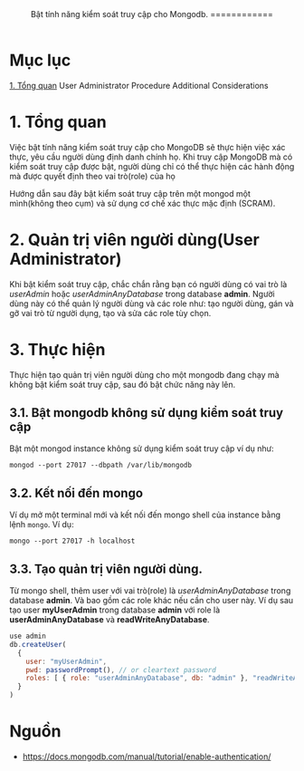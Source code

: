 <header>
Bật tính năng kiểm soát truy cập cho Mongodb.
============
</header>

# Mục lục

[1. Tổng quan](#tổng-quan)
User Administrator
Procedure
Additional Considerations



# 1. Tổng quan
Việc bật tính năng kiểm soát truy cập cho MongoDB sẽ thực hiện việc xác thực, yêu cầu người dùng định danh chính họ. Khi truy cập MongoDB mà có kiểm soát truy cập được bật, người dùng chỉ có thể thực hiện các hành động mà được quyết định theo vai trò(role) của họ

Hướng dẫn sau đây bật kiểm soát truy cập trên một mongod một mình(không theo cụm) và sử dụng cơ chế xác thực mặc định (SCRAM).

# 2. Quản trị viên người dùng(User Administrator)

Khi bật kiểm soát truy cập, chắc chắn rằng bạn có người dùng có vai trò là *userAdmin* hoặc *userAdminAnyDatabase* trong database **admin**. Người dùng này có thể quản lý người dùng và các role như: tạo người dùng, gán và gỡ vai trò từ người dụng, tạo và sửa các role tùy chọn.


# 3. Thực hiện
Thực hiện tạo quản trị viên người dùng cho một mongodb đang chạy mà không bật kiểm soát truy cập, sau đó bật chức năng này lên.

## 3.1. Bật mongodb không sử dụng kiểm soát truy cập
Bật một mongod instance không sử dụng kiểm soát truy cập ví dụ như:
```
mongod --port 27017 --dbpath /var/lib/mongodb
```

## 3.2. Kết nối đến mongo
Ví dụ mở một terminal mới và kết nối đến mongo shell của instance bằng lệnh `mongo`. Ví dụ:
```
mongo --port 27017 -h localhost
```

## 3.3. Tạo quản trị viên người dùng.
Từ mongo shell, thêm user với vai trò(role) là *userAdminAnyDatabase* trong database **admin**. Và bao gồm các role khác nếu cần cho user này. Ví dụ sau tạo user **myUserAdmin** trong database **admin** với role là **userAdminAnyDatabase** và **readWriteAnyDatabase**.


```js
use admin
db.createUser(
  {
    user: "myUserAdmin",
    pwd: passwordPrompt(), // or cleartext password
    roles: [ { role: "userAdminAnyDatabase", db: "admin" }, "readWriteAnyDatabase" ]
  }
)
```







#  Nguồn
- https://docs.mongodb.com/manual/tutorial/enable-authentication/